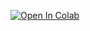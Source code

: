 
[![Open In Colab](https://colab.research.google.com/assets/colab-badge.svg)](https://colab.research.google.com/github/ZTGcoder/PGSSwizardry/blob/master/MyNotebois/auto_binning_for_sheets.ipynb)

